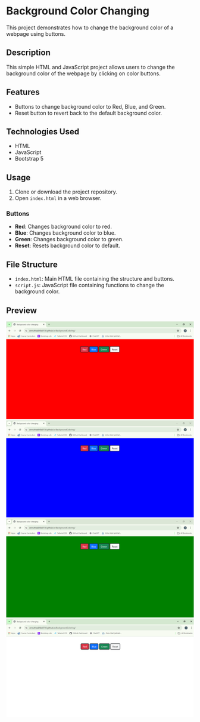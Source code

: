 # Background Color Changing

This project demonstrates how to change the background color of a webpage using buttons.

## Description

This simple HTML and JavaScript project allows users to change the background color of the webpage by clicking on color buttons.

## Features

- Buttons to change background color to Red, Blue, and Green.
- Reset button to revert back to the default background color.

## Technologies Used

- HTML
- JavaScript
- Bootstrap 5

## Usage

1. Clone or download the project repository.
2. Open `index.html` in a web browser.

### Buttons

- **Red**: Changes background color to red.
- **Blue**: Changes background color to blue.
- **Green**: Changes background color to green.
- **Reset**: Resets background color to default.

## File Structure

- `index.html`: Main HTML file containing the structure and buttons.
- `script.js`: JavaScript file containing functions to change the background color.

## Preview

![Preview Red](preview-red.PNG) ![Preview Blue](preview-blue.PNG) ![Preview Green](preview-green.PNG) ![Preview Reset](preview-reset.PNG)



